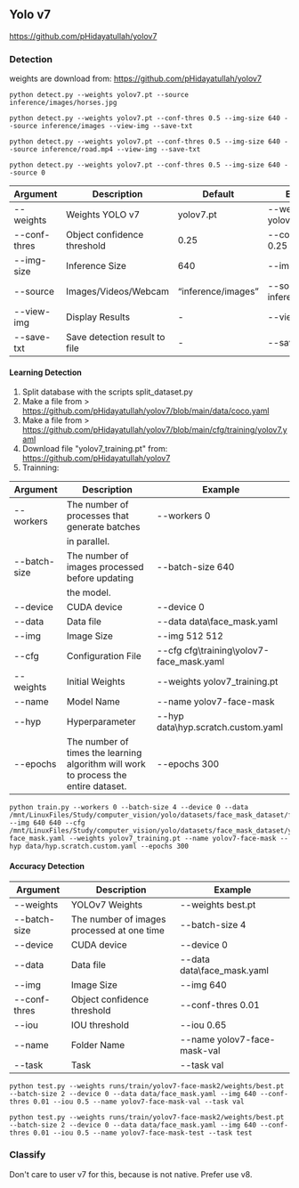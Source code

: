 ## Yolo v7

https://github.com/pHidayatullah/yolov7

### Detection

weights are download from: https://github.com/pHidayatullah/yolov7
```
python detect.py --weights yolov7.pt --source inference/images/horses.jpg

python detect.py --weights yolov7.pt --conf-thres 0.5 --img-size 640 --source inference/images --view-img --save-txt

python detect.py --weights yolov7.pt --conf-thres 0.5 --img-size 640 --source inference/road.mp4 --view-img --save-txt

python detect.py --weights yolov7.pt --conf-thres 0.5 --img-size 640 --source 0
```

| Argument     | Description                   | Default           | Example                 |
|--------------|-------------------------------|-------------------|-------------------------|
| --weights    | Weights YOLO v7               | yolov7.pt         | --weights yolov7.pt    |
| --conf-thres | Object confidence threshold   | 0.25              | --conf-thres 0.25       |
| --img-size   | Inference Size                | 640               | --img-size 640          |
| --source     | Images/Videos/Webcam          | “inference/images” | --source inference/images |
| --view-img   | Display Results               | -                 | --view-img              |
| --save-txt   | Save detection result to file | -                 | --save-txt              |

#### Learning Detection

1. Split database with the scripts split_dataset.py
2. Make a file from > https://github.com/pHidayatullah/yolov7/blob/main/data/coco.yaml
3. Make a file from > https://github.com/pHidayatullah/yolov7/blob/main/cfg/training/yolov7.yaml
4. Download file "yolov7_training.pt" from: https://github.com/pHidayatullah/yolov7
5. Trainning:

| Argument       | Description                                     | Example                            |
|----------------|-------------------------------------------------|------------------------------------|
| --workers      | The number of processes that generate batches   | --workers 0                        |
|                | in parallel.                                    |                                    |
| --batch-size   | The number of images processed before updating  | --batch-size 640                  |
|                | the model.                                      |                                    |
| --device       | CUDA device                                     | --device 0                         |
| --data         | Data file                                       | --data data\face_mask.yaml        |
| --img          | Image Size                                      | --img 512 512                     |
| --cfg          | Configuration File                              | --cfg cfg\training\yolov7-face_mask.yaml |
| --weights      | Initial Weights                                 | --weights yolov7_training.pt      |
| --name         | Model Name                                      | --name yolov7-face-mask           |
| --hyp          | Hyperparameter                                  | --hyp data\hyp.scratch.custom.yaml |
| --epochs       | The number of times the learning algorithm will work to process the entire dataset. | --epochs 300                      |


```
python train.py --workers 0 --batch-size 4 --device 0 --data /mnt/LinuxFiles/Study/computer_vision/yolo/datasets/face_mask_dataset/face_mask.yaml --img 640 640 --cfg /mnt/LinuxFiles/Study/computer_vision/yolo/datasets/face_mask_dataset/yolov7-face_mask.yaml --weights yolov7_training.pt --name yolov7-face-mask --hyp data/hyp.scratch.custom.yaml --epochs 300
```

#### Accuracy Detection

| Argument     | Description                      | Example                     |
|--------------|----------------------------------|-----------------------------|
| --weights    | YOLOv7 Weights                   | --weights best.pt           |
| --batch-size | The number of images processed at one time | --batch-size 4        |
| --device     | CUDA device                      | --device 0                  |
| --data       | Data file                        | --data data\face_mask.yaml |
| --img        | Image Size                       | --img 640                   |
| --conf-thres | Object confidence threshold      | --conf-thres 0.01           |
| --iou        | IOU threshold                    | --iou 0.65                  |
| --name       | Folder Name                      | --name yolov7-face-mask-val |
| --task       | Task                             | --task val                  |


```
python test.py --weights runs/train/yolov7-face-mask2/weights/best.pt --batch-size 2 --device 0 --data data/face_mask.yaml --img 640 --conf-thres 0.01 --iou 0.5 --name yolov7-face-mask-val --task val

python test.py --weights runs/train/yolov7-face-mask2/weights/best.pt --batch-size 2 --device 0 --data data/face_mask.yaml --img 640 --conf-thres 0.01 --iou 0.5 --name yolov7-face-mask-test --task test
```

### Classify

Don't care to user v7 for this, because is not native. Prefer use v8.
